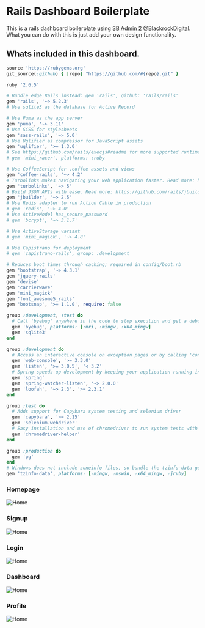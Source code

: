 # Rails Dashboard Boilerplate

This is a rails dashboard boilerplate using  [SB Admin 2](https://startbootstrap.com/previews/sb-admin-2/) [@BlackrockDigital](https://github.com/BlackrockDigital). What you can do with this is just add your own design functionality.

## Whats included in this dashboard.

```ruby
source 'https://rubygems.org'
git_source(:github) { |repo| "https://github.com/#{repo}.git" }

ruby '2.6.5'

# Bundle edge Rails instead: gem 'rails', github: 'rails/rails'
gem 'rails', '~> 5.2.3'
# Use sqlite3 as the database for Active Record

# Use Puma as the app server
gem 'puma', '~> 3.11'
# Use SCSS for stylesheets
gem 'sass-rails', '~> 5.0'
# Use Uglifier as compressor for JavaScript assets
gem 'uglifier', '>= 1.3.0'
# See https://github.com/rails/execjs#readme for more supported runtimes
# gem 'mini_racer', platforms: :ruby

# Use CoffeeScript for .coffee assets and views
gem 'coffee-rails', '~> 4.2'
# Turbolinks makes navigating your web application faster. Read more: https://github.com/turbolinks/turbolinks
gem 'turbolinks', '~> 5'
# Build JSON APIs with ease. Read more: https://github.com/rails/jbuilder
gem 'jbuilder', '~> 2.5'
# Use Redis adapter to run Action Cable in production
# gem 'redis', '~> 4.0'
# Use ActiveModel has_secure_password
# gem 'bcrypt', '~> 3.1.7'

# Use ActiveStorage variant
# gem 'mini_magick', '~> 4.8'

# Use Capistrano for deployment
# gem 'capistrano-rails', group: :development

# Reduces boot times through caching; required in config/boot.rb
gem 'bootstrap', '~> 4.3.1'
gem 'jquery-rails'
gem 'devise'
gem 'carrierwave'
gem 'mini_magick'
gem 'font_awesome5_rails'
gem 'bootsnap', '>= 1.1.0', require: false

group :development, :test do
  # Call 'byebug' anywhere in the code to stop execution and get a debugger console
  gem 'byebug', platforms: [:mri, :mingw, :x64_mingw]
  gem 'sqlite3'
end

group :development do
  # Access an interactive console on exception pages or by calling 'console' anywhere in the code.
  gem 'web-console', '>= 3.3.0'
  gem 'listen', '>= 3.0.5', '< 3.2'
  # Spring speeds up development by keeping your application running in the background. Read more: https://github.com/rails/spring
  gem 'spring'
  gem 'spring-watcher-listen', '~> 2.0.0'
  gem 'loofah', '~> 2.3', '>= 2.3.1'
end

group :test do
  # Adds support for Capybara system testing and selenium driver
  gem 'capybara', '>= 2.15'
  gem 'selenium-webdriver'
  # Easy installation and use of chromedriver to run system tests with Chrome
  gem 'chromedriver-helper'
end

group :production do
  gem 'pg'
end
# Windows does not include zoneinfo files, so bundle the tzinfo-data gem
gem 'tzinfo-data', platforms: [:mingw, :mswin, :x64_mingw, :jruby]
```

### Homepage
![Home](https://github.com/rakethostph/rails_dashboard_boilerplate/blob/master/app/assets/images/screenshot/homepage.png)

### Signup
![Home](https://github.com/rakethostph/rails_dashboard_boilerplate/blob/master/app/assets/images/screenshot/signup.png)

### Login
![Home](https://github.com/rakethostph/rails_dashboard_boilerplate/blob/master/app/assets/images/screenshot/login.png)

### Dashboard
![Home](https://github.com/rakethostph/rails_dashboard_boilerplate/blob/master/app/assets/images/screenshot/dashboard.png)

### Profile
![Home](https://github.com/rakethostph/rails_dashboard_boilerplate/blob/master/app/assets/images/screenshot/profile.png)
